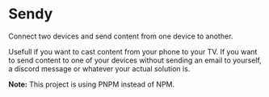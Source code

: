 # Sendy

Connect two devices and send content from one device to another.

Usefull if you want to cast content from your phone to your TV. If you want to send content to one of your devices without sending an email to yourself, a discord message or whatever your actual solution is.

**Note:** This project is using PNPM instead of NPM.
